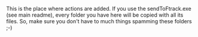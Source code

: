 This is the place where actions are added.
If you use the sendToFtrack.exe (see main readme), every folder you have here will be copied with all its files. So, make sure you don't have to much things spamming these folders ;-)
